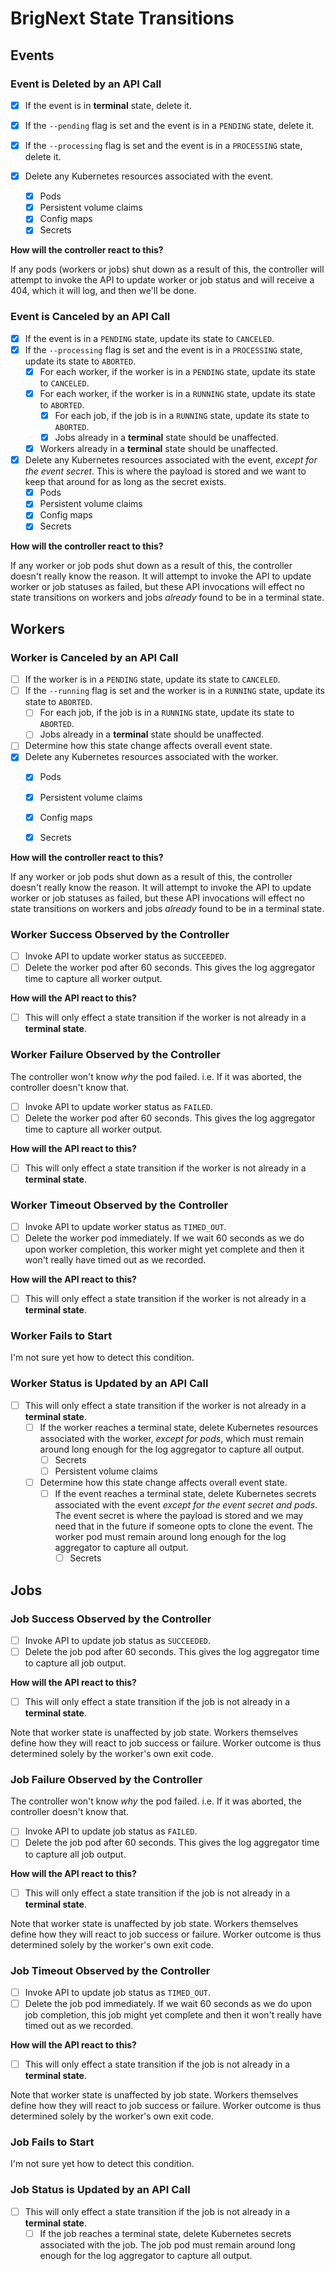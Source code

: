 # BrigNext State Transitions

## Events

### Event is Deleted by an API Call

- [X] If the event is in __terminal__ state, delete it.
- [X] If the `--pending` flag is set and the event is in a `PENDING` state,
  delete it.
- [X] If the `--processing` flag is set and the event is in a `PROCESSING`
  state, delete it.

- [X] Delete any Kubernetes resources associated with the event.
  - [X] Pods
  - [X] Persistent volume claims
  - [X] Config maps
  - [X] Secrets

__How will the controller react to this?__

If any pods (workers or jobs) shut down as a result of this, the controller
will attempt to invoke the API to update worker or job status and will receive a
404, which it will log, and then we'll be done.

### Event is Canceled by an API Call

- [X] If the event is in a `PENDING` state, update its state to `CANCELED`.
- [X] If the `--processing` flag is set and the event is in a `PROCESSING`
  state, update its state to `ABORTED`.
  - [X] For each worker, if the worker is in a `PENDING` state, update its state
    to `CANCELED`.
  - [X] For each worker, if the worker is in a `RUNNING` state, update its state
    to `ABORTED`.
    - [X] For each job, if the job is in a `RUNNING` state, update its state to
      `ABORTED`.
    - [X] Jobs already in a __terminal__ state should be unaffected.
  - [X] Workers already in a __terminal__ state should be unaffected.
- [X] Delete any Kubernetes resources associated with the event, _except for the
  event secret_. This is where the payload is stored and we want to keep that
  around for as long as the secret exists.
  - [X] Pods
  - [X] Persistent volume claims
  - [X] Config maps
  - [X] Secrets

__How will the controller react to this?__

If any worker or job pods shut down as a result of this, the controller doesn't
really know the reason. It will attempt to invoke the API to update worker or
job statuses as failed, but these API invocations will effect no state
transitions on workers and jobs _already_ found to be in a terminal state.

## Workers

### Worker is Canceled by an API Call

- [ ] If the worker is in a `PENDING` state, update its state to `CANCELED`.
- [ ] If the `--running` flag is set and the worker is in a `RUNNING` state,
  update its state to `ABORTED`.
  - [ ] For each job, if the job is in a `RUNNING` state, update its state to
    `ABORTED`.
  - [ ] Jobs already in a __terminal__ state should be unaffected.
- [ ] Determine how this state change affects overall event state.
- [X] Delete any Kubernetes resources associated with the worker.
  - [X] Pods
  - [X] Persistent volume claims
  - [X] Config maps
  - [X] Secrets
  

__How will the controller react to this?__

If any worker or job pods shut down as a result of this, the controller doesn't
really know the reason. It will attempt to invoke the API to update worker or
job statuses as failed, but these API invocations will effect no state
transitions on workers and jobs _already_ found to be in a terminal state.

### Worker Success Observed by the Controller

- [ ] Invoke API to update worker status as `SUCCEEDED`.
- [ ] Delete the worker pod after 60 seconds. This gives the log aggregator time
  to capture all worker output.

__How will the API react to this?__

- [ ] This will only effect a state transition if the worker is not already in a
__terminal state__.

### Worker Failure Observed by the Controller

The controller won't know _why_ the pod failed. i.e. If it was aborted, the
controller doesn't know that.

- [ ] Invoke API to update worker status as `FAILED`.
- [ ] Delete the worker pod after 60 seconds. This gives the log aggregator time
  to capture all worker output.

__How will the API react to this?__

- [ ] This will only effect a state transition if the worker is not already in a
__terminal state__.

### Worker Timeout Observed by the Controller

- [ ] Invoke API to update worker status as `TIMED_OUT`.
- [ ] Delete the worker pod immediately. If we wait 60 seconds as we do upon
  worker completion, this worker might yet complete and then it won't really have
  timed out as we recorded.

__How will the API react to this?__

- [ ] This will only effect a state transition if the worker is not already in a
__terminal state__.

### Worker Fails to Start

I'm not sure yet how to detect this condition.

### Worker Status is Updated by an API Call

- [ ] This will only effect a state transition if the worker is not already in a
  __terminal state__.
  - [ ] If the worker reaches a terminal state, delete Kubernetes resources
    associated with the worker, _except for pods_, which must remain around long
    enough for the log aggregator to capture all output.
    - [ ] Secrets
    - [ ] Persistent volume claims
  - [ ] Determine how this state change affects overall event state.
    - [ ] If the event reaches a terminal state, delete Kubernetes secrets
      associated with the event _except for the event secret and pods_. The
      event secret is where the payload is stored and we may need that in the
      future if someone opts to clone the event. The worker pod must remain
      around long enough for the log aggregator to capture all output.
      - [ ] Secrets

## Jobs

### Job Success Observed by the Controller

- [ ] Invoke API to update job status as `SUCCEEDED`.
- [ ] Delete the job pod after 60 seconds. This gives the log aggregator time
  to capture all job output.

__How will the API react to this?__

- [ ] This will only effect a state transition if the job is not already in a
__terminal state__.

Note that worker state is unaffected by job state. Workers themselves define
how they will react to job success or failure. Worker outcome is thus determined
solely by the worker's own exit code.

### Job Failure Observed by the Controller

The controller won't know _why_ the pod failed. i.e. If it was aborted, the
controller doesn't know that.

- [ ] Invoke API to update job status as `FAILED`.
- [ ] Delete the job pod after 60 seconds. This gives the log aggregator time
  to capture all job output.

__How will the API react to this?__

- [ ] This will only effect a state transition if the job is not already in a
__terminal state__.

Note that worker state is unaffected by job state. Workers themselves define
how they will react to job success or failure. Worker outcome is thus determined
solely by the worker's own exit code.

### Job Timeout Observed by the Controller

- [ ] Invoke API to update job status as `TIMED_OUT`.
- [ ] Delete the job pod immediately. If we wait 60 seconds as we do upon job
  completion, this job might yet complete and then it won't really have timed
  out as we recorded.

__How will the API react to this?__

- [ ] This will only effect a state transition if the job is not already in a
__terminal state__.

Note that worker state is unaffected by job state. Workers themselves define
how they will react to job success or failure. Worker outcome is thus determined
solely by the worker's own exit code.

### Job Fails to Start

I'm not sure yet how to detect this condition.

### Job Status is Updated by an API Call

- [ ] This will only effect a state transition if the job is not already in a
  __terminal state__.
  - [ ] If the job reaches a terminal state, delete Kubernetes secrets associated
    with the job. The job pod must remain around long enough for the log
    aggregator to capture all output.
